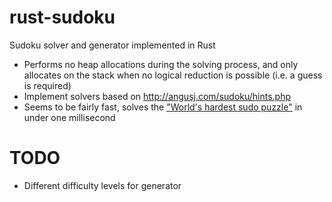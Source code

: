 # rust-sudoku
Sudoku solver and generator implemented in Rust

* Performs no heap allocations during the solving process, and only allocates on the stack when no logical reduction is possible (i.e. a guess is required)
* Implement solvers based on http://angusj.com/sudoku/hints.php
* Seems to be fairly fast, solves the ["World's hardest sudo puzzle"](http://www.telegraph.co.uk/news/science/science-news/9359579/Worlds-hardest-sudoku-can-you-crack-it.html) in under one millisecond

# TODO

* Different difficulty levels for generator
